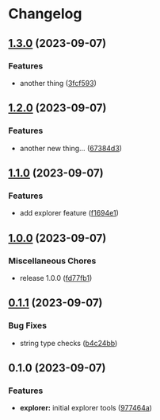 # Changelog

## [1.3.0](https://github.com/renz0ca/example-project/compare/rzo-schemaexplorer-v1.2.0...rzo-schemaexplorer-v1.3.0) (2023-09-07)


### Features

* another thing ([3fcf593](https://github.com/renz0ca/example-project/commit/3fcf5933f07cb4a5522803fefce7860cf3ba5be4))

## [1.2.0](https://github.com/renz0ca/example-project/compare/rzo-schemaexplorer-v1.1.0...rzo-schemaexplorer-v1.2.0) (2023-09-07)


### Features

* another new thing... ([67384d3](https://github.com/renz0ca/example-project/commit/67384d36cd41fc735e8da1d6be84a68a24fb79e7))

## [1.1.0](https://github.com/renz0ca/example-project/compare/rzo-schemaexplorer-v1.0.0...rzo-schemaexplorer-v1.1.0) (2023-09-07)


### Features

* add explorer feature ([f1694e1](https://github.com/renz0ca/example-project/commit/f1694e195d74213e00e10069fdbd566f5002b228))

## [1.0.0](https://github.com/renz0ca/example-project/compare/rzo-schemaexplorer-v0.1.1...rzo-schemaexplorer-v1.0.0) (2023-09-07)


### Miscellaneous Chores

* release 1.0.0 ([fd77fb1](https://github.com/renz0ca/example-project/commit/fd77fb1cb53f009971d4a76977af158fb08d01ae))

## [0.1.1](https://github.com/renz0ca/example-project/compare/rzo-schemaexplorer-v0.1.0...rzo-schemaexplorer-v0.1.1) (2023-09-07)


### Bug Fixes

* string type checks ([b4c24bb](https://github.com/renz0ca/example-project/commit/b4c24bbd4c5881e2726df9619967189b263bcfc1))

## 0.1.0 (2023-09-07)


### Features

* **explorer:** initial explorer tools ([977464a](https://github.com/renz0ca/example-project/commit/977464a58ad7acffa9bb9dde40e8411841fd592e))

